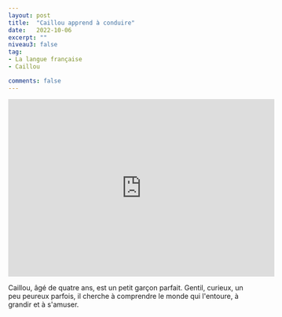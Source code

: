 ```yaml
---
layout: post
title:  "Caillou apprend à conduire"
date:   2022-10-06
excerpt: ""
niveau3: false
tag:
- La langue française
- Caillou

comments: false
---
```

<center>
<img style="display: none;" src="/assets/img/thumbnails/caillou-06.jpg" alt="" width="1" height="1">
<iframe width="542px" height="361px" src="https://www.youtube.com/embed/dUlD1MpjWME?rel=0&controls=1&showinfo=0&modestbranding=1&enablejsapi=1" allowfullscreen frameborder="0" ></iframe></center>

Caillou, âgé de quatre ans, est un petit garçon parfait. Gentil, curieux, un peu peureux parfois, il cherche à comprendre le monde qui l'entoure, à grandir et à s'amuser.
